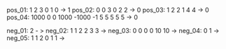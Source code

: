 pos_01: 1 2 3 0 1 0 -> 1
pos_02: 0 0 3 0 2 2 -> 0
pos_03: 1 2 2 1 4 4 -> 0
pos_04: 1000 0 0 1000 -1000 -1 5 5 5 5 5 -> 0

neg_01: 2 - > 
neg_02: 1 1 2 2 3 3 -> 
neg_03: 0 0 0 0 10 10 ->
neg_04: 0 1 -> 
neg_05: 1 1 2 0 1 1 -> 
